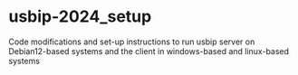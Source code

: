# usbip-2024_setup
Code modifications and set-up instructions to run usbip server on Debian12-based systems and the client in windows-based and linux-based systems
